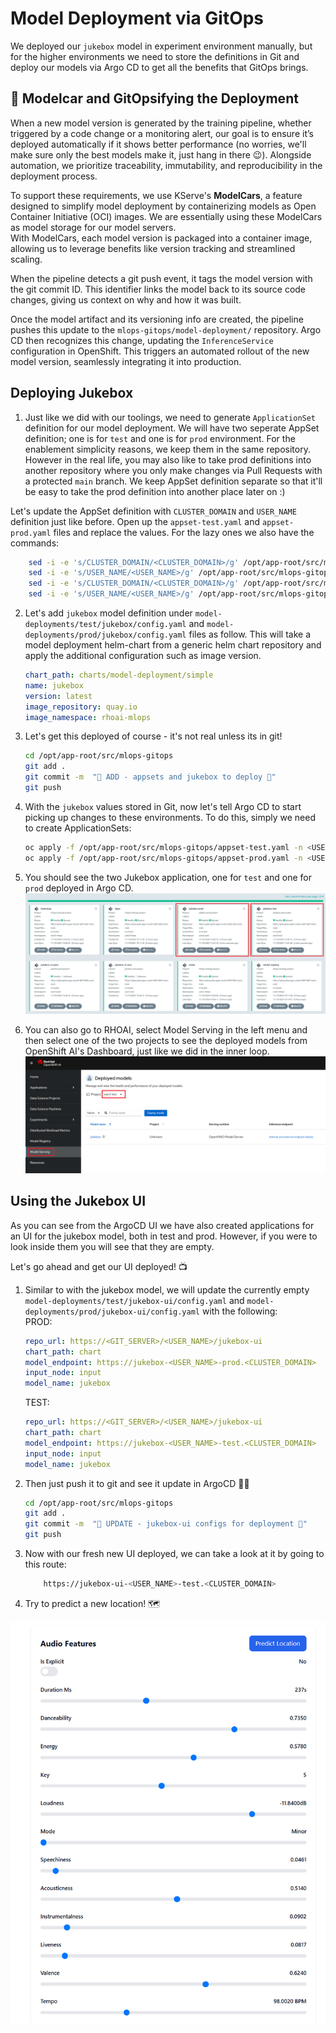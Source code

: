# Model Deployment via GitOps

We deployed our `jukebox` model in experiment environment manually, but for the higher environments we need to store the definitions in Git and deploy our models via Argo CD to get all the benefits that GitOps brings.

## 🚗 Modelcar and GitOpsifying the Deployment

When a new model version is generated by the training pipeline, whether triggered by a code change or a monitoring alert, our goal is to ensure it’s deployed automatically if it shows better performance (no worries, we'll make sure only the best models make it, just hang in there 😉). Alongside automation, we prioritize traceability, immutability, and reproducibility in the deployment process.

To support these requirements, we use KServe's **ModelCars**, a feature designed to simplify model deployment by containerizing models as Open Container Initiative (OCI) images. We are essentially using these ModelCars as model storage for our model servers.  
With ModelCars, each model version is packaged into a container image, allowing us to leverage benefits like version tracking and streamlined scaling.

When the pipeline detects a git push event, it tags the model version with the git commit ID. This identifier links the model back to its source code changes, giving us context on why and how it was built.

Once the model artifact and its versioning info are created, the pipeline pushes this update to the `mlops-gitops/model-deployment/` repository. Argo CD then recognizes this change, updating the `InferenceService` configuration in OpenShift. This triggers an automated rollout of the new model version, seamlessly integrating it into production.

## Deploying Jukebox

1. Just like we did with our toolings, we need to generate `ApplicationSet` definition for our model deployment. We will have two seperate AppSet definition; one is for `test` and one is for `prod` environment. For the enablement simplicity reasons, we keep them in the same repository. However in the real life, you may also like to take prod definitions into another repository where you only make changes via Pull Requests with a protected `main` branch. We keep AppSet definition separate so that it'll be easy to take the prod definition into another place later on :)

Let's update the AppSet definition with `CLUSTER_DOMAIN` and `USER_NAME` definition just like before. Open up the `appset-test.yaml` and `appset-prod.yaml` files and replace the values. For the lazy ones we also have the commands:

  ```bash
      sed -i -e 's/CLUSTER_DOMAIN/<CLUSTER_DOMAIN>/g' /opt/app-root/src/mlops-gitops/appset-test.yaml
      sed -i -e 's/USER_NAME/<USER_NAME>/g' /opt/app-root/src/mlops-gitops/appset-test.yaml
      sed -i -e 's/CLUSTER_DOMAIN/<CLUSTER_DOMAIN>/g' /opt/app-root/src/mlops-gitops/appset-prod.yaml
      sed -i -e 's/USER_NAME/<USER_NAME>/g' /opt/app-root/src/mlops-gitops/appset-prod.yaml
  ```


2. Let's add `jukebox` model definition under `model-deployments/test/jukebox/config.yaml` and `model-deployments/prod/jukebox/config.yaml` files as follow. This will take a model deployment helm-chart from a generic helm chart repository and apply the additional configuration such as image version.  

    ```yaml
    chart_path: charts/model-deployment/simple
    name: jukebox
    version: latest
    image_repository: quay.io
    image_namespace: rhoai-mlops
    ```
3. Let's get this deployed of course - it's not real unless its in git!

    ```bash
    cd /opt/app-root/src/mlops-gitops
    git add .
    git commit -m  "🐰 ADD - appsets and jukebox to deploy 🐰"
    git push 
    ```

4. With the `jukebox` values stored in Git, now let's tell Argo CD to start picking up changes to these environments. To do this, simply we need to create ApplicationSets:

    ```bash
    oc apply -f /opt/app-root/src/mlops-gitops/appset-test.yaml -n <USER_NAME>-mlops
    oc apply -f /opt/app-root/src/mlops-gitops/appset-prod.yaml -n <USER_NAME>-mlops
    ```

5. You should see the two Jukebox application, one for `test` and one for `prod` deployed in Argo CD. 
![argocd-jukebox-deployed](./images/argocd-jukebox-deployed.png)

6. You can also go to RHOAI, select Model Serving in the left menu and then select one of the two projects to see the deployed models from OpenShift AI's Dashboard, just like we did in the inner loop.
![rhoai-deployed-models](./images/rhoai-deployed-models.png)

## Using the Jukebox UI

As you can see from the ArgoCD UI we have also created applications for an UI for the jukebox model, both in test and prod. However, if you were to look inside them you will see that they are empty.  

Let's go ahead and get our UI deployed! 📺

1. Similar to with the jukebox model, we will update the currently empty `model-deployments/test/jukebox-ui/config.yaml` and `model-deployments/prod/jukebox-ui/config.yaml` with the following:  
PROD:

    ```yaml
    repo_url: https://<GIT_SERVER>/<USER_NAME>/jukebox-ui
    chart_path: chart
    model_endpoint: https://jukebox-<USER_NAME>-prod.<CLUSTER_DOMAIN>
    input_node: input
    model_name: jukebox
    ```

    TEST:

    ```yaml
    repo_url: https://<GIT_SERVER>/<USER_NAME>/jukebox-ui
    chart_path: chart
    model_endpoint: https://jukebox-<USER_NAME>-test.<CLUSTER_DOMAIN>
    input_node: input
    model_name: jukebox
    ```

2. Then just push it to git and see it update in ArgoCD 🧙‍♂️

    ```bash
    cd /opt/app-root/src/mlops-gitops
    git add .
    git commit -m  "🐰 UPDATE - jukebox-ui configs for deployment 🐰"
    git push 
    ```

3. Now with our fresh new UI deployed, we can take a look at it by going to this route:

    ```bash
        https://jukebox-ui-<USER_NAME>-test.<CLUSTER_DOMAIN>
    ```

4. Try to predict a new location! 🗺️

![jukebox-ui](./images/jukebox-ui.png)
